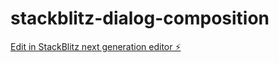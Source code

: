 # stackblitz-dialog-composition

[Edit in StackBlitz next generation editor ⚡️](https://stackblitz.com/~/github.com/IsabelaQu/stackblitz-dialog-composition)